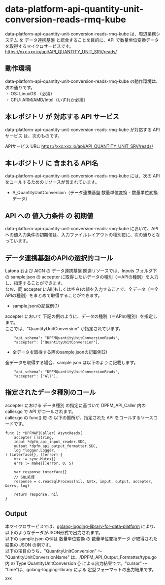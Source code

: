 # data-platform-api-quantity-unit-conversion-reads-rmq-kube

data-platform-api-quantity-unit-conversion-reads-rmq-kube は、周辺業務システム を データ連携基盤 と統合することを目的に、API で数量単位変換データを取得するマイクロサービスです。  
https://xxx.xxx.io/api/API_QUANTITY_UNIT_SRV/reads/

## 動作環境

data-platform-api-quantity-unit-conversion-reads-rmq-kube の動作環境は、次の通りです。  
・ OS: LinuxOS （必須）  
・ CPU: ARM/AMD/Intel（いずれか必須）  


## 本レポジトリ が 対応する API サービス
data-platform-api-quantity-unit-conversion-reads-rmq-kube が対応する APIサービス は、次のものです。

APIサービス URL: https://xxx.xxx.io/api/API_QUANTITY_UNIT_SRV/reads/

## 本レポジトリ に 含まれる API名
data-platform-api-quantity-unit-conversion-reads-rmq-kube には、次の API をコールするためのリソースが含まれています。  

* A_QuantityUnitConversion（データ連携基盤 数量単位変換 - 数量単位変換データ）

## API への 値入力条件 の 初期値
data-platform-api-quantity-unit-conversion-reads-rmq-kube において、API への値入力条件の初期値は、入力ファイルレイアウトの種別毎に、次の通りとなっています。  

## データ連携基盤のAPIの選択的コール

Latona および AION の データ連携基盤 関連リソースでは、Inputs フォルダ下の sample.json の accepter に取得したいデータの種別（＝APIの種別）を入力し、指定することができます。  
なお、同 accepter にAll(もしくは空白)の値を入力することで、全データ（＝全APIの種別）をまとめて取得することができます。  

* sample.jsonの記載例(1)  

accepter において 下記の例のように、データの種別（＝APIの種別）を指定します。  
ここでは、"QuantityUnitConversion" が指定されています。    
  
```
	"api_schema": "DPFMQuantityUnitConversionReads",
	"accepter": ["QuantityUnitConversion"],
```
  
* 全データを取得する際のsample.jsonの記載例(2)  

全データを取得する場合、sample.json は以下のように記載します。  

```
	"api_schema": "DPFMQuantityUnitConversionReads",
	"accepter": ["All"],
```

## 指定されたデータ種別のコール

accepter における データ種別 の指定に基づいて DPFM_API_Caller 内の caller.go で API がコールされます。  
caller.go の func() 毎 の 以下の箇所が、指定された API をコールするソースコードです。  

```
func (c *DPFMAPICaller) AsyncReads(
	accepter []string,
	input *dpfm_api_input_reader.SDC,
	output *dpfm_api_output_formatter.SDC,
	log *logger.Logger,
) (interface{}, []error) {
	mtx := sync.Mutex{}
	errs := make([]error, 0, 5)

	var response interface{}
	// SQL処理
	response = c.readSqlProcess(nil, &mtx, input, output, accepter, &errs, log)

	return response, nil
}
```

## Output  
本マイクロサービスでは、[golang-logging-library-for-data-platform](https://github.com/latonaio/golang-logging-library-for-data-platform) により、以下のようなデータがJSON形式で出力されます。  
以下の sample.json の例は 数量単位変換 の 数量単位変換データ が取得された結果の JSON の例です。  
以下の項目のうち、"QuantityUnitConversion" ～ "QuantityUnitConversionName" は、/DPFM_API_Output_Formatter/type.go 内 の Type QuantityUnitConversion {} による出力結果です。"cursor" ～ "time"は、golang-logging-library による 定型フォーマットの出力結果です。  

```
XXX
```
